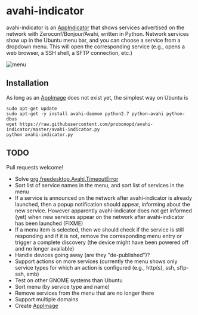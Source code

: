 # avahi-indicator
avahi-indicator is an [AppIndicator](https://unity.ubuntu.com/projects/appindicators/) that shows services advertised on the network with Zeroconf/Bonjour/Avahi, written in Python. Network services show up in the Ubuntu menu bar, and you can choose a service from a dropdown menu. This will open the corresponding service (e.g., opens a web browser, a SSH shell, a SFTP connection, etc.)

![menu](https://cloud.githubusercontent.com/assets/2480569/13030383/223c9c06-d2a9-11e5-8760-4f5e6d63856f.jpg)

## Installation

As long as an [AppImage](http://appimage.org) does not exist yet, the simplest way on Ubuntu is

```
sudo apt-get update
sudo apt-get -y install avahi-daemon python2.7 python-avahi python-dbus
wget https://raw.githubusercontent.com/probonopd/avahi-indicator/master/avahi-indicator.py
python avahi-indicator.py
```

## TODO

Pull requests welcome!

 * Solve [org.freedesktop.Avahi.TimeoutError](https://lists.freedesktop.org/archives/avahi/2010-May/001886.html)
 * Sort list of service names in the menu, and sort list of services in the menu
 * If a service is announced on the network after avahi-indicator is already launched, then a popup notification should appear, informing about the new service. However apparently avahi-indicator does not get informed (yet) when new services appear on the network after avahi-indicator has been launched (FIXME)
 * If a menu item is selected, then we should check if the service is still responding and if it is not, remove the corresponding menu entry or trigger a complete discovery (the device might have been powered off and no longer available)
 * Handle devices going away (are they "de-published")?
 * Support actions on more services (currently the menu shows only service types for which an action is configured (e.g., http(s), ssh, sftp-ssh, smb)
 * Test on other GNOME systems than Ubuntu
 * Sort menu (by service type and name)
 * Remove services from the menu that are no longer there
 * Support multiple domains
 * Create [AppImage](http://appimage.org)
